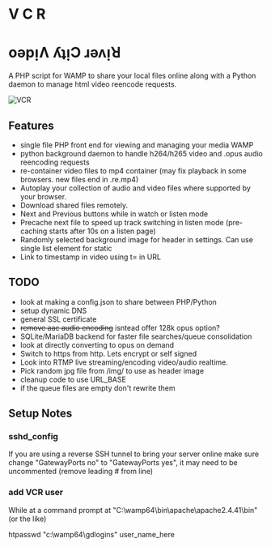 # V C R

# oǝpᴉɅ ʎʇᴉϽ ɹǝʌᴉꓤ

A PHP script for WAMP to share your local files online along with a Python daemon to manage html video reencode requests.

![VCR](https://cdn.mos.cms.futurecdn.net/w48feV8za6DRPBSuvyvpPB-1200-80.jpg)

## Features

* single file PHP front end for viewing and managing your media WAMP
* python background daemon to handle h264/h265 video and .opus audio reencoding requests
* re-container video files to mp4 container (may fix playback in some browsers. new files end in .re.mp4)
* Autoplay your collection of audio and video files where supported by your browser.
* Download shared files remotely. 
* Next and Previous buttons while in watch or listen mode
* Precache next file to speed up track switching in listen mode (pre-caching starts after 10s on a listen page)
* Randomly selected background image for header in settings. Can use single list element for static
* Link to timestamp in video using t= in URL

## TODO
* look at making a config.json to share between PHP/Python
* setup dynamic DNS
* general SSL certificate 
* ~~remove aac audio encoding~~ isntead offer 128k opus option? 
* SQLite/MariaDB backend for faster file searches/queue consolidation
* look at directly converting to opus on demand
* Switch to https from http. Lets encrypt or self signed
* Look into RTMP live streaming/encoding video/audio realtime.
* Pick random jpg file from /img/ to use as header image
* cleanup code to use URL_BASE
* if the queue files are empty don't rewrite them

## Setup Notes

### sshd_config

If you are using a reverse SSH tunnel to bring your server online make sure 
change "GatewayPorts no" to "GatewayPorts yes", it may need to be uncommented
(remove leading # from line)

### add VCR user

While at a command prompt at "C:\wamp64\bin\apache\apache2.4.41\bin" (or the like)

htpasswd "c:\wamp64\gdlogins" user_name_here


